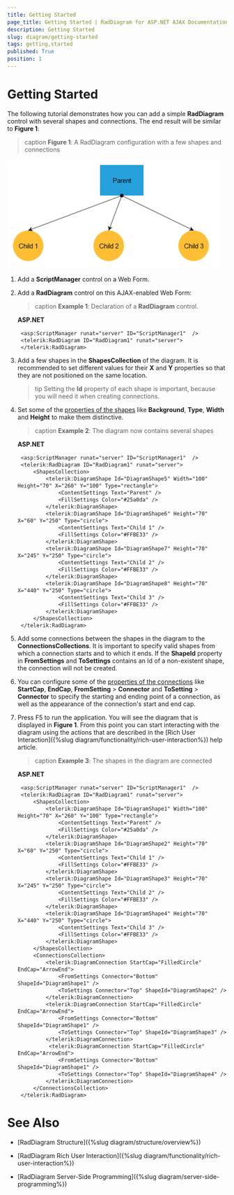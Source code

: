```yaml
---
title: Getting Started
page_title: Getting Started | RadDiagram for ASP.NET AJAX Documentation
description: Getting Started
slug: diagram/getting-started
tags: getting,started
published: True
position: 1
---
```


# Getting Started

The following tutorial demonstrates how you can add a simple **RadDiagram** control with several shapes and connections. The end result will be similar to **Figure 1**:

>caption **Figure 1**: A RadDiagram configuration with a few shapes and connections

![diagram-simple-setup](images/diagram-simple-setup.png)

1. Add a **ScriptManager** control on a Web Form.

1. Add a **RadDiagram** control on this AJAX-enabled Web Form: 
	
	>caption **Example 1**: Declaration of a **RadDiagram** control.

	**ASP.NET**

		<asp:ScriptManager runat="server" ID="ScriptManager1"  />
		<telerik:RadDiagram ID="RadDiagram1" runat="server">
		</telerik:RadDiagram>

1. Add a few shapes in the **ShapesCollection** of the diagram. It is recommended to set different values for their **X** and **Y** properties so that they are not positioned on the same location.

	>tip Setting the **Id** property of each shape is important, because you will need it when creating connections.

1. Set some of the [properties of the shapes](http://www.telerik.com/help/aspnet-ajax/t_telerik_web_ui_diagramshape.html) like **Background**, **Type**, **Width** and **Height** to make them distinctive.

	>caption **Example 2**: The diagram now contains several shapes

	**ASP.NET**

		<asp:ScriptManager runat="server" ID="ScriptManager1"  />
		<telerik:RadDiagram ID="RadDiagram1" runat="server">
			<ShapesCollection>
				<telerik:DiagramShape Id="DiagramShape5" Width="100" Height="70" X="260" Y="100" Type="rectangle">
					<ContentSettings Text="Parent" />
					<FillSettings Color="#25a0da" />
				</telerik:DiagramShape>
				<telerik:DiagramShape Id="DiagramShape6" Height="70" X="60" Y="250" Type="circle">
					<ContentSettings Text="Child 1" />
					<FillSettings Color="#FFBE33" />
				</telerik:DiagramShape>
				<telerik:DiagramShape Id="DiagramShape7" Height="70" X="245" Y="250" Type="circle">
					<ContentSettings Text="Child 2" />
					<FillSettings Color="#FFBE33" />
				</telerik:DiagramShape>
				<telerik:DiagramShape Id="DiagramShape8" Height="70" X="440" Y="250" Type="circle">
					<ContentSettings Text="Child 3" />
					<FillSettings Color="#FFBE33" />
				</telerik:DiagramShape>
			</ShapesCollection>
		</telerik:RadDiagram>

1. Add some connections between the shapes in the diagram to the **ConnectionsCollections**. It is important to specify valid shapes from which a connection starts and to which it ends. If the **ShapeId** property in **FromSettings** and **ToSettings** contains an Id of a non-existent shape, the connection will not be created.

1. You can configure some of the [properties of the connections](http://www.telerik.com/help/aspnet-ajax/t_telerik_web_ui_diagramconnection.html) like **StartCap**, **EndCap**, **FromSetting** > **Connector** and **ToSetting** > **Connector** to specify the starting and ending point of a connection, as well as the appearance of the connection's start and end cap.

1. Press F5 to run the application. You will see the diagram that is displayed in **Figure 1**. From this point you can start interacting with the diagram using the actions that are described in the [Rich User Interaction]({%slug diagram/functionality/rich-user-interaction%}) help article.

	>caption **Example 3**: The shapes in the diagram are connected

	**ASP.NET**

		<asp:ScriptManager runat="server" ID="ScriptManager1"  />
		<telerik:RadDiagram ID="RadDiagram1" runat="server">
			<ShapesCollection>
				<telerik:DiagramShape Id="DiagramShape1" Width="100" Height="70" X="260" Y="100" Type="rectangle">
					<ContentSettings Text="Parent" />
					<FillSettings Color="#25a0da" />
				</telerik:DiagramShape>
				<telerik:DiagramShape Id="DiagramShape2" Height="70" X="60" Y="250" Type="circle">
					<ContentSettings Text="Child 1" />
					<FillSettings Color="#FFBE33" />
				</telerik:DiagramShape>
				<telerik:DiagramShape Id="DiagramShape3" Height="70" X="245" Y="250" Type="circle">
					<ContentSettings Text="Child 2" />
					<FillSettings Color="#FFBE33" />
				</telerik:DiagramShape>
				<telerik:DiagramShape Id="DiagramShape4" Height="70" X="440" Y="250" Type="circle">
					<ContentSettings Text="Child 3" />
					<FillSettings Color="#FFBE33" />
				</telerik:DiagramShape>
			</ShapesCollection>
			<ConnectionsCollection>
				<telerik:DiagramConnection StartCap="FilledCircle" EndCap="ArrowEnd">
					<FromSettings Connector="Bottom" ShapeId="DiagramShape1" />
					<ToSettings Connector="Top" ShapeId="DiagramShape2" />
				</telerik:DiagramConnection>
				<telerik:DiagramConnection StartCap="FilledCircle" EndCap="ArrowEnd">
					<FromSettings Connector="Bottom" ShapeId="DiagramShape1" />
					<ToSettings Connector="Top" ShapeId="DiagramShape3" />
				</telerik:DiagramConnection>
				 <telerik:DiagramConnection StartCap="FilledCircle" EndCap="ArrowEnd">
					<FromSettings Connector="Bottom" ShapeId="DiagramShape1" />
					<ToSettings Connector="Top" ShapeId="DiagramShape4" />
				</telerik:DiagramConnection>
			</ConnectionsCollection>
		</telerik:RadDiagram>

# See Also

 * [RadDiagram Structure]({%slug diagram/structure/overview%})

 * [RadDiagram Rich User Interaction]({%slug diagram/functionality/rich-user-interaction%})

 * [RadDiagram Server-Side Programming]({%slug diagram/server-side-programming%})